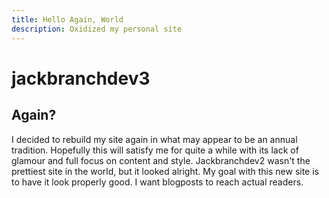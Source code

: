 ```yaml
---
title: Hello Again, World
description: Oxidized my personal site
---
```


# jackbranchdev3

## Again?

I decided to rebuild my site again in what may appear to be an 
annual tradition. Hopefully this will satisfy me for quite a 
while with its lack of glamour and full focus on content and 
style. Jackbranchdev2 wasn't the prettiest site in the world, 
but it looked alright. My goal with this new site is to have 
it look properly good. I want blogposts to reach actual 
readers.
